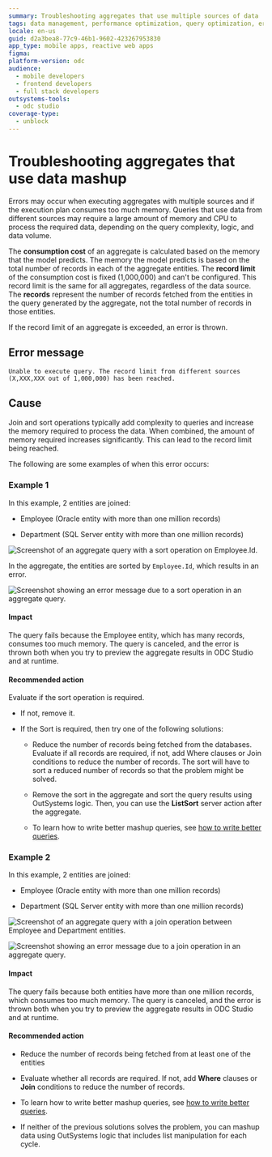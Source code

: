 ```yaml
---
summary: Troubleshooting aggregates that use multiple sources of data
tags: data management, performance optimization, query optimization, error handling, database operations
locale: en-us
guid: d2a3bea8-77c9-46b1-9602-423267953830
app_type: mobile apps, reactive web apps
figma:
platform-version: odc
audience:
  - mobile developers
  - frontend developers
  - full stack developers
outsystems-tools:
  - odc studio
coverage-type:
  - unblock
---
```


# Troubleshooting aggregates that use data mashup

Errors may occur when executing aggregates with multiple sources and if the execution plan consumes too much memory. Queries that use data from different sources may require a large amount of memory and CPU to process the required data, depending on the query complexity, logic, and data volume. 

The **consumption cost** of an aggregate is calculated based on the memory that the model predicts. The memory the model predicts is based on the total number of records in each of the aggregate entities. The **record limit** of the consumption cost is fixed (1,000,000) and can't be configured. This record limit is the same for all aggregates, regardless of the data source. The **records** represent the number of records fetched from the entities in the query generated by the aggregate, not the total number of records in those entities.

If the record limit of an aggregate is exceeded, an error is thrown. 

## Error message

``Unable to execute query. The record limit from different sources (X,XXX,XXX out of 1,000,000) has been reached.``

## Cause

Join and sort operations typically add complexity to queries and increase the memory required to process the data. When combined, the amount of memory required increases significantly. This can lead to the record limit being reached. 

The following are some examples of when this error occurs:

### Example 1

In this example, 2 entities are joined:

* Employee (Oracle entity with more than one million records) 

* Department (SQL Server entity with more than one million records)

![Screenshot of an aggregate query with a sort operation on Employee.Id.](images/mashup-sort-odcs.png "Aggregate with Sort Operation")

In the aggregate, the entities are sorted by ``Employee.Id``, which results in an error.

![Screenshot showing an error message due to a sort operation in an aggregate query.](images/mashup-sorterror-odcs.png "Sort Operation Error")
   
#### Impact

The query fails because the Employee entity, which has many records, consumes too much memory. The query is canceled, and the error is thrown both when you try to preview the aggregate results in ODC Studio and at runtime.

#### Recommended action

Evaluate if the sort operation is required. 

* If not, remove it.

* If the Sort is required, then try one of the following solutions:

    * Reduce the number of records being fetched from the databases. Evaluate if all records are required, if not, add Where clauses or Join conditions to reduce the number of records. The sort will have to sort a reduced number of records so that the problem might be solved.

    * Remove the sort in the aggregate and sort the query results using OutSystems logic. Then, you can use the **ListSort** server action after the aggregate.

    * To learn how to write better mashup queries, see [how to write better queries](queries.md).

### Example 2

In this example, 2 entities are joined:

* Employee (Oracle entity with more than one million records) 

* Department (SQL Server entity with more than one million  records)

![Screenshot of an aggregate query with a join operation between Employee and Department entities.](images/mashup-join-odcs.png "Aggregate with Join Operation")

![Screenshot showing an error message due to a join operation in an aggregate query.](images/mashup-joinerror-odcs.png "Join Operation Error")

#### Impact

The query fails because both entities have more than one million records, which consumes too much memory. The query is canceled, and the error is thrown both when you try to preview the aggregate results in ODC Studio and at runtime.

#### Recommended action

* Reduce the number of records being fetched from at least one of the entities

* Evaluate whether all records are required. If not, add **Where** clauses or **Join** conditions to reduce the number of records.

* To learn how to write better mashup queries, see [how to write better queries](queries.md).

* If neither of the previous solutions solves the problem, you can mashup data using OutSystems logic that includes list manipulation for each cycle.

